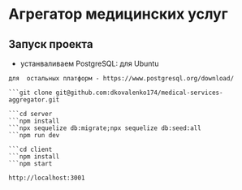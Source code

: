 # Агрегатор медицинских услуг

## Запуск проекта

- устанваливаем PostgreSQL:
для Ubuntu
```sudo apt-get -y install postgresql
для  остальных платформ - https://www.postgresql.org/download/

```git clone git@github.com:dkovalenko174/medical-services-aggregator.git

```cd server 
```npm install
```npx sequelize db:migrate;npx sequelize db:seed:all
```npm run dev

```cd client 
```npm install 
```npm start

http://localhost:3001
